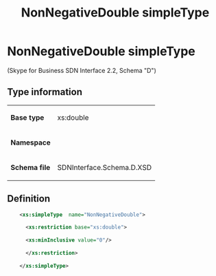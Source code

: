 ﻿---
title: NonNegativeDouble simpleType
description: Describes the NonNegativeDouble simpleType and provides the type's definition, base type, namespace, and schema file.
TOCTitle: NonNegativeDouble simpleType
ms:assetid: 2064bd04-273e-df5d-c7b7-9f55c1c62a41
ms:mtpsurl: https://msdn.microsoft.com/library/Mt171049(v=office.16)
ms:contentKeyID: 65855623
ms.date: 08/24/2015
mtps_version: v=office.16
dev_langs:
- xml
---

# NonNegativeDouble simpleType 

(Skype for Business SDN Interface 2.2, Schema "D")


## Type information

<table>
<colgroup>
<col />
<col />
</colgroup>
<tbody>
<tr class="odd">
<td><p><strong>Base type</strong></p></td>
<td><p>xs:double</p></td>
</tr>
<tr class="even">
<td><p><strong>Namespace</strong></p></td>
<td><p></p></td>
</tr>
<tr class="odd">
<td><p><strong>Schema file</strong></p></td>
<td><p>SDNInterface.Schema.D.XSD</p></td>
</tr>
</tbody>
</table>


## Definition

```xml
    <xs:simpleType  name="NonNegativeDouble">
    
      <xs:restriction base="xs:double">
    
      <xs:minInclusive value="0"/>
    
      </xs:restriction>
      
    </xs:simpleType>
  
```

